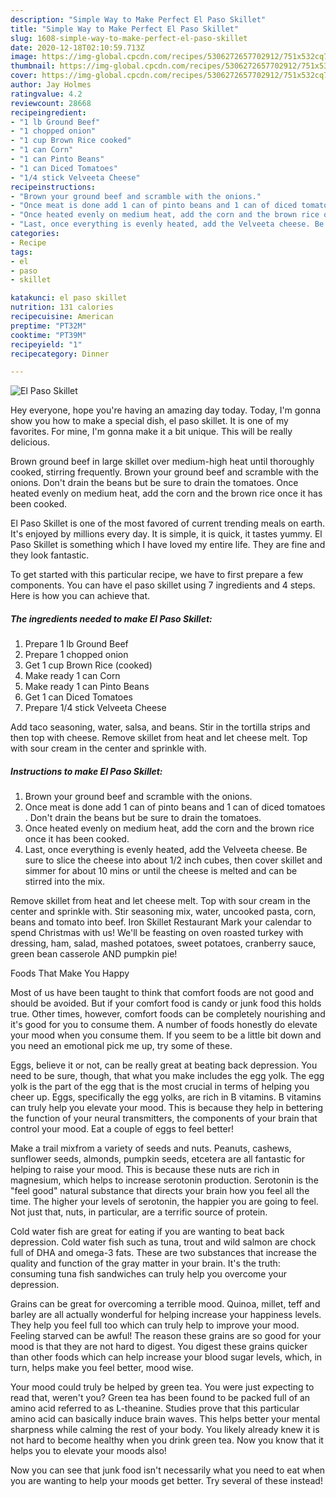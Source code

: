 ```yaml
---
description: "Simple Way to Make Perfect El Paso Skillet"
title: "Simple Way to Make Perfect El Paso Skillet"
slug: 1608-simple-way-to-make-perfect-el-paso-skillet
date: 2020-12-18T02:10:59.713Z
image: https://img-global.cpcdn.com/recipes/5306272657702912/751x532cq70/el-paso-skillet-recipe-main-photo.jpg
thumbnail: https://img-global.cpcdn.com/recipes/5306272657702912/751x532cq70/el-paso-skillet-recipe-main-photo.jpg
cover: https://img-global.cpcdn.com/recipes/5306272657702912/751x532cq70/el-paso-skillet-recipe-main-photo.jpg
author: Jay Holmes
ratingvalue: 4.2
reviewcount: 28668
recipeingredient:
- "1 lb Ground Beef"
- "1 chopped onion"
- "1 cup Brown Rice cooked"
- "1 can Corn"
- "1 can Pinto Beans"
- "1 can Diced Tomatoes"
- "1/4 stick Velveeta Cheese"
recipeinstructions:
- "Brown your ground beef and scramble with the onions."
- "Once meat is done add 1 can of pinto beans and 1 can of diced tomatoes . Don&#39;t drain the beans but be sure to drain the tomatoes."
- "Once heated evenly on medium heat, add the corn and the brown rice once it has been cooked."
- "Last, once everything is evenly heated, add the Velveeta cheese. Be sure to slice the cheese into about 1/2 inch cubes, then cover skillet and simmer for about 10 mins or until the cheese is melted and can be stirred into the mix."
categories:
- Recipe
tags:
- el
- paso
- skillet

katakunci: el paso skillet 
nutrition: 131 calories
recipecuisine: American
preptime: "PT32M"
cooktime: "PT39M"
recipeyield: "1"
recipecategory: Dinner

---
```



![El Paso Skillet](https://img-global.cpcdn.com/recipes/5306272657702912/751x532cq70/el-paso-skillet-recipe-main-photo.jpg)

Hey everyone, hope you're having an amazing day today. Today, I'm gonna show you how to make a special dish, el paso skillet. It is one of my favorites. For mine, I'm gonna make it a bit unique. This will be really delicious.

Brown ground beef in large skillet over medium-high heat until thoroughly cooked, stirring frequently. Brown your ground beef and scramble with the onions. Don&#39;t drain the beans but be sure to drain the tomatoes. Once heated evenly on medium heat, add the corn and the brown rice once it has been cooked.

El Paso Skillet is one of the most favored of current trending meals on earth. It's enjoyed by millions every day. It is simple, it is quick, it tastes yummy. El Paso Skillet is something which I have loved my entire life. They are fine and they look fantastic.


To get started with this particular recipe, we have to first prepare a few components. You can have el paso skillet using 7 ingredients and 4 steps. Here is how you can achieve that.

<!--inarticleads1-->

##### The ingredients needed to make El Paso Skillet:

1. Prepare 1 lb Ground Beef
1. Prepare 1 chopped onion
1. Get 1 cup Brown Rice (cooked)
1. Make ready 1 can Corn
1. Make ready 1 can Pinto Beans
1. Get 1 can Diced Tomatoes
1. Prepare 1/4 stick Velveeta Cheese


Add taco seasoning, water, salsa, and beans. Stir in the tortilla strips and then top with cheese. Remove skillet from heat and let cheese melt. Top with sour cream in the center and sprinkle with. 

<!--inarticleads2-->

##### Instructions to make El Paso Skillet:

1. Brown your ground beef and scramble with the onions.
1. Once meat is done add 1 can of pinto beans and 1 can of diced tomatoes . Don&#39;t drain the beans but be sure to drain the tomatoes.
1. Once heated evenly on medium heat, add the corn and the brown rice once it has been cooked.
1. Last, once everything is evenly heated, add the Velveeta cheese. Be sure to slice the cheese into about 1/2 inch cubes, then cover skillet and simmer for about 10 mins or until the cheese is melted and can be stirred into the mix.


Remove skillet from heat and let cheese melt. Top with sour cream in the center and sprinkle with. Stir seasoning mix, water, uncooked pasta, corn, beans and tomato into beef. Iron Skillet Restaurant Mark your calendar to spend Christmas with us! We&#39;ll be feasting on oven roasted turkey with dressing, ham, salad, mashed potatoes, sweet potatoes, cranberry sauce, green bean casserole AND pumpkin pie! 

Foods That Make You Happy


Most of us have been taught to think that comfort foods are not good and should be avoided. But if your comfort food is candy or junk food this holds true. Other times, however, comfort foods can be completely nourishing and it's good for you to consume them. A number of foods honestly do elevate your mood when you consume them. If you seem to be a little bit down and you need an emotional pick me up, try some of these.

Eggs, believe it or not, can be really great at beating back depression. You need to be sure, though, that what you make includes the egg yolk. The egg yolk is the part of the egg that is the most crucial in terms of helping you cheer up. Eggs, specifically the egg yolks, are rich in B vitamins. B vitamins can truly help you elevate your mood. This is because they help in bettering the function of your neural transmitters, the components of your brain that control your mood. Eat a couple of eggs to feel better!

Make a trail mixfrom a variety of seeds and nuts. Peanuts, cashews, sunflower seeds, almonds, pumpkin seeds, etcetera are all fantastic for helping to raise your mood. This is because these nuts are rich in magnesium, which helps to increase serotonin production. Serotonin is the "feel good" natural substance that directs your brain how you feel all the time. The higher your levels of serotonin, the happier you are going to feel. Not just that, nuts, in particular, are a terrific source of protein.

Cold water fish are great for eating if you are wanting to beat back depression. Cold water fish such as tuna, trout and wild salmon are chock full of DHA and omega-3 fats. These are two substances that increase the quality and function of the gray matter in your brain. It's the truth: consuming tuna fish sandwiches can truly help you overcome your depression. 

Grains can be great for overcoming a terrible mood. Quinoa, millet, teff and barley are all actually wonderful for helping increase your happiness levels. They help you feel full too which can truly help to improve your mood. Feeling starved can be awful! The reason these grains are so good for your mood is that they are not hard to digest. You digest these grains quicker than other foods which can help increase your blood sugar levels, which, in turn, helps make you feel better, mood wise.

Your mood could truly be helped by green tea. You were just expecting to read that, weren't you? Green tea has been found to be packed full of an amino acid referred to as L-theanine. Studies prove that this particular amino acid can basically induce brain waves. This helps better your mental sharpness while calming the rest of your body. You likely already knew it is not hard to become healthy when you drink green tea. Now you know that it helps you to elevate your moods also!

Now you can see that junk food isn't necessarily what you need to eat when you are wanting to help your moods get better. Try several of these instead!

